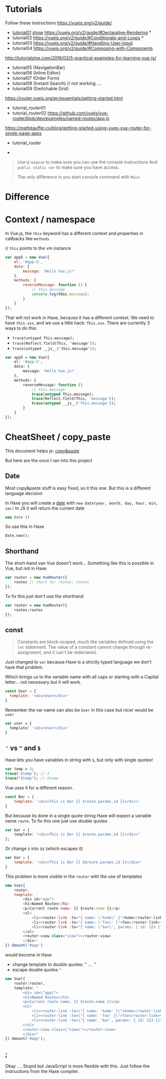 # Tutorials

Follow these instructions <https://vuejs.org/v2/guide/>


- [tutorial01](/tutorial01) [show](http://htmlpreview.github.io/?https://github.com/MatthijsKamstra/Vue.hx/blob/master/example/tutorial01/bin/index.html) <https://vuejs.org/v2/guide/#Declarative-Rendering> *
- tutorial02 <https://vuejs.org/v2/guide/#Conditionals-and-Loops> *
- tutorial03 <https://vuejs.org/v2/guide/#Handling-User-Input>
- tutorial04 <https://vuejs.org/v2/guide/#Composing-with-Components>

<http://tutorialzine.com/2016/03/5-practical-examples-for-learning-vue-js/>

- tutorial05 (NavigationBar)
- tutorial06 (Inline Editor)
- tutorial07 (Order Form)
- tutorial08 (Instant Search) // not working ....
- tutorial09 (Switchable Grid)


<https://router.vuejs.org/en/essentials/getting-started.html>

- tutorial_router01
- tutorial_router02 <https://github.com/vuejs/vue-router/blob/dev/examples/named-routes/app.js>



<https://mattstauffer.co/blog/getting-started-using-vues-vue-router-for-single-page-apps>

- tutorial_router



*
> Use `@:expose` to make sure you can use the console instructions
> And `public static var` to make sure you have access.
>
> The only difference is you start console command with `Main`.

# Difference


# Context / namespace
In Vue.js, the `this` keyword has a different context and properties in callbacks like `methods`

// `this` points to the vm instance

```js
var app5 = new Vue({
	el: '#app-5',
	data: {
		message: 'Hello Vue.js!'
	},
	methods: {
		reverseMessage: function () {
			// this.message
			console.log(this.message);
		}
	}
});
```

That will not work in Haxe, because it has a different context.
We need to have `this.xxx`, and we use a little hack: `This.xxx`.
There are currently 3 ways to do this:

- `trace(untyped This.message);`
- `trace(Reflect.field(This, 'message'));`
- `trace(untyped __js__('this.message'));`

```haxe
var app5 = new Vue({
	el: '#app-5',
	data: {
		message: 'Hello Vue.js!'
	},
	methods: {
		reverseMessage: function ()
			// this.message
			trace(untyped This.message);
			trace(Reflect.field(This, 'message'));
			trace(untyped __js__('this.message'));
		}
	}
});

```


# CheatSheet / copy_paste

This document helps je: [copy&paste](https://github.com/MatthijsKamstra/haxejs/blob/master/haxejs/copy_paste.md)

But here are the once I ran into this project


## Date

Most copy&paste stuff is easy fixed, so it this one.
But this is a different language decision

In Haxe you will create a [date](http://api.haxe.org/Date.html) with `new Date(year, month, day, hour, min, sec)`
In JS it will return the current date

```js
new Date ()
```

So use this in Haxe

```haxe
Date.now();
```

## Shorthand

The short-hand van Vue doesn't work...
Something like this is possible in Vue, but not in Haxe

```js
var router = new VueRouter({
	routes // short for routes: routes
});
```

To fix this just don't use the shorthand

```haxe
var router = new VueRouter({
	routes:routes
});
```


## const

> Constants are block-scoped, much like variables defined using the `let` statement. The value of a constant cannot change through re-assignment, and it can't be redeclared.

Just changed to `var` because Haxe is a strictly typed language we don't have that problem.

Which brings us to the variable name with all caps or starting with a Capital letter... not necessary but it will work.

```js
const User = {
  template: '<div>User</div>'
}
```

Remember the var name can also be `User` in this case but nicer would be `user`

```haxe
var user = {
  template: '<div>User</div>'
}
```

## `'` vs `"` and `$`

Haxe lets you have variables in string with `$`, but only with single quotes!


```haxe
var temp = 3;
trace('$temp'); // 3
trace("$temp"); // $temp
```

Vue uses it for a different reason.

```js
const Bar = {
	template: '<div>This is Bar {{ $route.params.id }}</div>'
}
```

But because its done in a single quote string Haxe will expect a variable name `route`.
To fix this one just use double quotes

```haxe
var bar = {
	template: "<div>This is Bar {{ $route.params.id }}</div>"
};
```

Or change `$` into `$$` (which escapes it)

```js
var bar = {
	template: '<div>This is Bar {{ $$route.params.id }}</div>'
}
```



This problem is more visible in the `router` with the use of templates

```js
new Vue({
	router,
	template: '
		<div id="app">
		<h1>Named Routes</h1>
		<p>Current route name: {{ $route.name }}</p>
		<ul>
			<li><router-link :to="{ name: \'home\' }">home</router-link></li>
			<li><router-link :to="{ name: \'foo\' }">foo</router-link></li>
			<li><router-link :to="{ name: \'bar\', params: { id: 123 }}">bar</router-link></li>
		</ul>
		<router-view class="view"></router-view>
		</div>'
}).$mount('#app')
```

would become in Haxe

- change template to double quotes: " .... "
- escape double quotes `"`

```haxe
new Vue({
	router:router,
	template: "
		<div id=\"app\">
		<h1>Named Routes</h1>
		<p>Current route name: {{ $route.name }}</p>
		<ul>
			<li><router-link :to=\"{ name: 'home' }\">home</router-link></li>
			<li><router-link :to=\"{ name: 'foo' }\">foo</router-link></li>
			<li><router-link :to=\"{ name: 'bar', params: { id: 123 }}\">bar</router-link></li>
		</ul>
		<router-view class=\"view\"></router-view>
		</div>"
}).$mount('#app');
```


## ;

Okay .... Stupid but JavaScript is more flexible with this. Just follow the instructions from the Haxe compiler.
